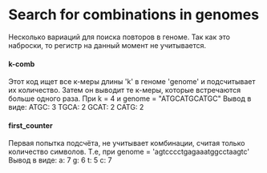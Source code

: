 # Search for combinations in genomes

Несколько вариаций для поиска повторов в геноме. 
Так как это наброски, то регистр на данный момент не учитывается. 

#### k-comb
Этот код ищет все к-меры длины 'k' в геноме 'genome' и подсчитывает их количество. 
Затем он выводит те к-меры, которые встречаются больше одного раза.
При k = 4 и genome = "ATGCATGCATGC"
Вывод в виде:
ATGC: 3
TGCA: 2
GCAT: 2
CATG: 2


#### first_counter
Первая попытка подсчёта, не учитывает комбинации, считая только количество символов.
Т.е, при genome = 'agtcccctgagaaatggcctaagtc'
Вывод в виде:
a: 7
g: 6
t: 5
c: 7

